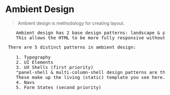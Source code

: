 # Ambient Design

> Ambient design is methodology for creating layout.

<pre>
    Ambient design has 2 base design patterns: landscape & portrait.
    This allows the HTML to be more fully responsive without the need for structure based classes.
</pre>

<pre>
 There are 5 distinct patterns in ambient design:

    1. Typography
    2. UI Elements
    3. UX Shells (first priority)
    "panel-shell & multi-column-shell design patterns are the first priority"
    These make up the living (static) template you see here.
    4. Navs
    5. Form States (second priority)
</pre>